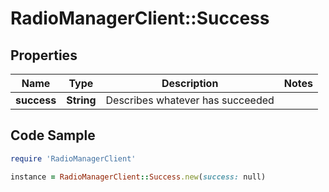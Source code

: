 # RadioManagerClient::Success

## Properties

Name | Type | Description | Notes
------------ | ------------- | ------------- | -------------
**success** | **String** | Describes whatever has succeeded | 

## Code Sample

```ruby
require 'RadioManagerClient'

instance = RadioManagerClient::Success.new(success: null)
```


